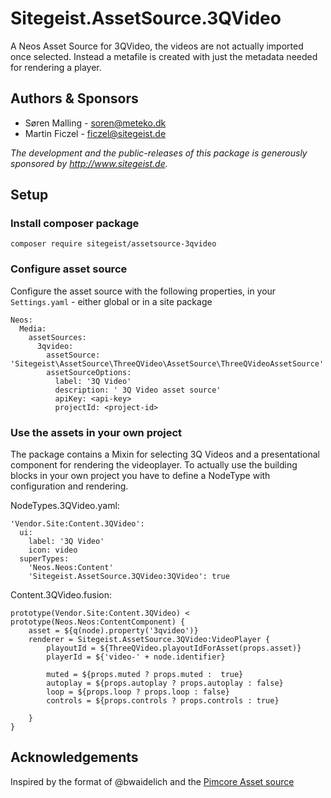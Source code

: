 # Sitegeist.AssetSource.3QVideo

A Neos Asset Source for 3QVideo, the videos are not actually imported once selected. 
Instead a metafile is created with just the metadata needed for rendering a player.

## Authors & Sponsors

* Søren Malling - soren@meteko.dk
* Martin Ficzel - ficzel@sitegeist.de

*The development and the public-releases of this package is generously sponsored
by http://www.sitegeist.de.*


## Setup

### Install composer package
`composer require sitegeist/assetsource-3qvideo`

### Configure asset source

Configure the asset source with the following properties, in your `Settings.yaml` - either global or in a site package

```
Neos:
  Media:
    assetSources:
      3qvideo:
        assetSource: 'Sitegeist\AssetSource\ThreeQVideo\AssetSource\ThreeQVideoAssetSource'
        assetSourceOptions:
          label: '3Q Video'
          description: ' 3Q Video asset source'
          apiKey: <api-key>
          projectId: <project-id>
```

### Use the assets in your own project

The package contains a Mixin for selecting 3Q Videos and a presentational component for rendering the videoplayer. 
To actually use the building blocks in your own project you have to define a NodeType with configuration and rendering.

NodeTypes.3QVideo.yaml:
```
'Vendor.Site:Content.3QVideo':
  ui:
    label: '3Q Video'
    icon: video
  superTypes:
    'Neos.Neos:Content'    
    'Sitegeist.AssetSource.3QVideo:3QVideo': true
```

Content.3QVideo.fusion:
```
prototype(Vendor.Site:Content.3QVideo) < prototype(Neos.Neos:ContentComponent) {
    asset = ${q(node).property('3qvideo')}
    renderer = Sitegeist.AssetSource.3QVideo:VideoPlayer {
        playoutId = ${ThreeQVideo.playoutIdForAsset(props.asset)}
        playerId = ${'video-' + node.identifier}

        muted = ${props.muted ? props.muted :  true}
        autoplay = ${props.autoplay ? props.autoplay : false}
        loop = ${props.loop ? props.loop : false}
        controls = ${props.controls ? props.controls : true}

    }
}
```

## Acknowledgements
Inspired by the format of @bwaidelich  and the [Pimcore Asset source](https://github.com/bwaidelich/Wwwision.Neos.AssetSource.Pimcore/)
